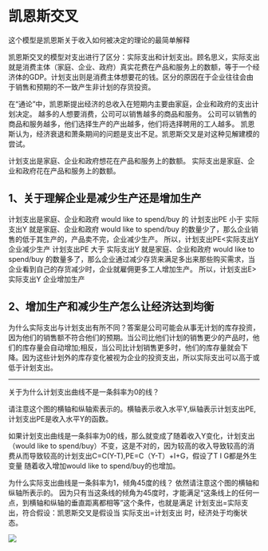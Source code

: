 # 凯恩斯交叉

这个模型是凯恩斯关于收入如何被决定的理论的最简单解释

凯恩斯交叉的模型对支出进行了区分：实际支出和计划支出。顾名思义，实际支出就是消费主体（家庭、企业、政府）真实花费在产品和服务上的数额，等于一个经济体的GDP。计划支出则是消费主体想要花的钱。区分的原因在于企业往往会由于销售和预期的不一致产生非计划的存货投资。 



在“通论”中，凯恩斯提出经济的总收入在短期内主要由家庭，企业和政府的支出计划决定。 越多的人想要消费，公司可以销售越多的商品和服务。 公司可以销售的商品和服务越多，他们选择生产的产出越多，他们将选择聘用的工人越多。 凯恩斯认为，经济衰退和萧条期间的问题是支出不足。凯恩斯交叉是对这种见解建模的尝试。


计划支出是家庭、企业和政府想花在产品和服务上的数额。
实际支出是家庭、企业和政府花在产品和服务上的数额。


## 1、关于理解企业是减少生产还是增加生产
计划支出是家庭、企业和政府 would like to spend/buy 的
计划支出PE 小于 实际支出Y 就是家庭、企业和政府 would like to spend/buy 的数量少了，那么企业销售的低于其生产的，产品卖不完，企业减少生产。
所以，计划支出PE<实际支出Y  企业减少生产
计划支出PE 大于 实际支出Y 就是家庭、企业和政府 would like to spend/buy 的数量多了，那么企业通过减少存货来满足多出来那些购买需求，当企业看到自己的存货减少时，企业就雇佣更多工人增加生产。
所以，计划支出E>实际支出Y  企业增加生产

## 2、增加生产和减少生产怎么让经济达到均衡
为什么实际支出与计划支出有所不同？答案是公司可能会从事无计划的库存投资，因为他们的销售额不符合他们的预期。当公司比他们计划的销售更少的产品时，他们的库存量会自动增加;相反，当公司比计划销售更多时，他们的库存量就会下降。因为这些计划外的库存变化被视为企业的投资支出，所以实际支出可以高于或低于计划支出。


---
关于为什么计划支出曲线不是一条斜率为0的线？

请注意这个图的横轴和纵轴索表示的。横轴表示收入水平Y,纵轴表示计划支出PE,计划支出PE是收入水平Y的函数。

如果计划支出曲线是一条斜率为0的线，那么就变成了随着收入Y变化，计划支出（would like to spend/buy）不变，这是不对的，因为较高的收入导致较高的消费从而导致较高的计划支出C=C(Y-T),PE=C（Y-T）+I+G，假设了T I G都是外生变量 随着收入增加would like to spend/buy的也增加。

为什么实际支出曲线是一条斜率为1，倾角45度的线？
依然请注意这个图的横轴和纵轴所表示的。
因为只有当这条线的倾角为45度时，才能满足“这条线上的任何一点，到横轴和纵轴的垂直距离都相等”这个条件，也就是满足 计划支出=实际支出，符合假设：凯恩斯交叉是假设当 实际支出=计划支出 时，经济处于均衡状态。


![](https://i0.hdslb.com/bfs/article/91f6b19290e3c2391dbe4b9f03a3f3635ffb0bd3.png@930w_470h_progressive.webp)
